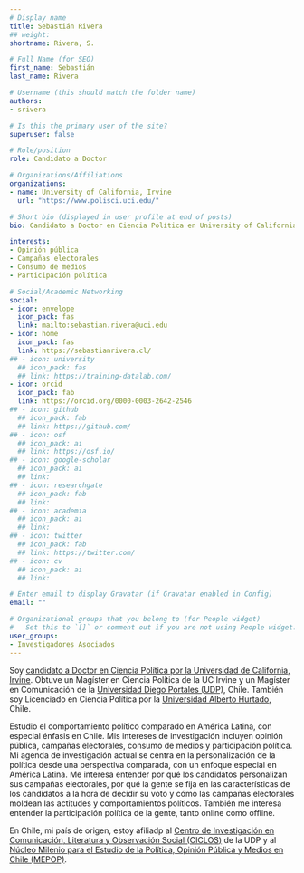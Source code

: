 ```yaml
---
# Display name
title: Sebastián Rivera
## weight: 
shortname: Rivera, S.

# Full Name (for SEO)
first_name: Sebastián
last_name: Rivera

# Username (this should match the folder name)
authors:
- srivera

# Is this the primary user of the site?
superuser: false

# Role/position
role: Candidato a Doctor

# Organizations/Affiliations
organizations:
- name: University of California, Irvine
  url: "https://www.polisci.uci.edu/"

# Short bio (displayed in user profile at end of posts)
bio: Candidato a Doctor en Ciencia Política en University of California, Irvine. Investigador Asociado en Training Data Lab, Chile.

interests:
- Opinión pública
- Campañas electorales
- Consumo de medios
- Participación política

# Social/Academic Networking
social:
- icon: envelope
  icon_pack: fas
  link: mailto:sebastian.rivera@uci.edu
- icon: home
  icon_pack: fas
  link: https://sebastianrivera.cl/
## - icon: university
  ## icon_pack: fas
  ## link: https://training-datalab.com/
- icon: orcid
  icon_pack: fab
  link: https://orcid.org/0000-0003-2642-2546
## - icon: github
  ## icon_pack: fab
  ## link: https://github.com/
## - icon: osf
  ## icon_pack: ai
  ## link: https://osf.io/
## - icon: google-scholar
  ## icon_pack: ai
  ## link: 
## - icon: researchgate
  ## icon_pack: fab
  ## link: 
## - icon: academia
  ## icon_pack: ai
  ## link: 
## - icon: twitter
  ## icon_pack: fab
  ## link: https://twitter.com/
## - icon: cv
  ## icon_pack: ai
  ## link: 

# Enter email to display Gravatar (if Gravatar enabled in Config)
email: ""

# Organizational groups that you belong to (for People widget)
#   Set this to `[]` or comment out if you are not using People widget.
user_groups:
- Investigadores Asociados
---
```


Soy [candidato a Doctor en Ciencia Política por la Universidad de California, Irvine](https://www.polisci.uci.edu/). Obtuve un Magíster en Ciencia Política de la UC Irvine y un Magíster en Comunicación de la [Universidad Diego Portales (UDP)](https://www.udp.cl/), Chile. También soy Licenciado en Ciencia Política por la [Universidad Alberto Hurtado](https://www.uahurtado.cl/), Chile.

Estudio el comportamiento político comparado en América Latina, con especial énfasis en Chile. Mis intereses de investigación incluyen opinión pública, campañas electorales, consumo de medios y participación política. Mi agenda de investigación actual se centra en la personalización de la política desde una perspectiva comparada, con un enfoque especial en América Latina. Me interesa entender por qué los candidatos personalizan sus campañas electorales, por qué la gente se fija en las características de los candidatos a la hora de decidir su voto y cómo las campañas electorales moldean las actitudes y comportamientos políticos. También me interesa entender la participación política de la gente, tanto online como offline.

En Chile, mi país de origen, estoy afiliadp al [Centro de Investigación en Comunicación, Literatura y Observación Social (CICLOS)](https://ciclos.udp.cl/) de la UDP y al [Núcleo Milenio para el Estudio de la Política, Opinión Pública y Medios en Chile (MEPOP)](https://mepop.cl/).

